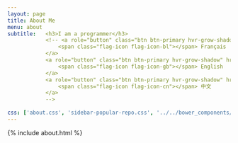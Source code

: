 ```yaml
---
layout: page
title: About Me
menu: about
subtitle:   <h3>I am a programmer</h3>
            <!-- <a role="button" class="btn btn-primary hvr-grow-shadow" href="/assets/files/CV_Chuan_Dong_FR.pdf" target="_blanks">
                <span class="flag-icon flag-icon-bl"></span> Français
            </a>
            <a role="button" class="btn btn-primary hvr-grow-shadow" href="/assets/files/CV_Chuan_Dong_FR.pdf" target="_blanks">
                <span class="flag-icon flag-icon-gb"></span> English
            </a>
            <a role="button" class="btn btn-primary hvr-grow-shadow" href="#" target="_blanks">
                <span class="flag-icon flag-icon-cn"></span> 中文
            </a>
            -->
                            
css: ['about.css', 'sidebar-popular-repo.css', '../../bower_components/flag-icon-css/css/flag-icon.min.css']
---
```


{% include about.html %}